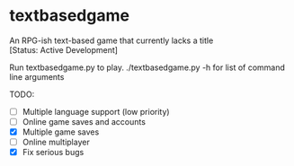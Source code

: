 # textbasedgame
An RPG-ish text-based game that currently lacks a title
<br>
[Status: Active Development]
<br>

Run textbasedgame.py to play.
./textbasedgame.py -h for list of command line arguments


TODO:
- [ ] Multiple language support (low priority)
- [ ] Online game saves and accounts
- [x] Multiple game saves
- [ ] Online multiplayer
- [x] Fix serious bugs
